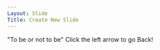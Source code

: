 ```yaml
---
Layout: Slide
Title: Create New Slide
---
```

"To be or not to be"
Click the left arrow to go Back!
